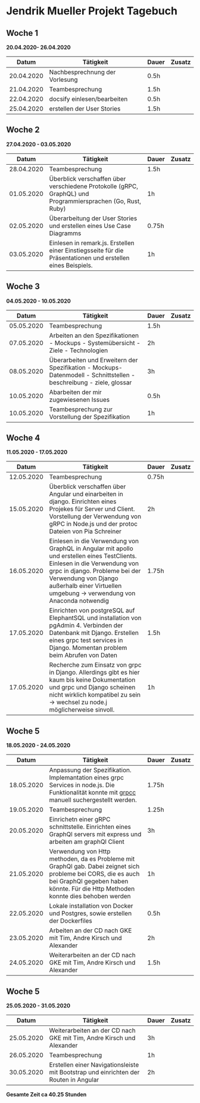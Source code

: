 # Jendrik Mueller Projekt Tagebuch



## Woche 1 

__20.04.2020- 26.04.2020__

| Datum      | Tätigkeit                      | Dauer | Zusatz |
| ---------- | ------------------------------ | ----- | ------ |
| 20.04.2020 | Nachbesprechnung der Vorlesung | 0.5h  |        |
| 21.04.2020 | Teambesprechung                | 1.5h  |        |
| 22.04.2020 | docsify einlesen/bearbeiten    | 0.5h  |        |
| 25.04.2020 | erstellen der User Stories     | 1.5h  |        |



## Woche 2 

__27.04.2020 - 03.05.2020__

| Datum      | Tätigkeit                                                    | Dauer | Zusatz |
| ---------- | ------------------------------------------------------------ | ----- | ------ |
| 28.04.2020 | Teambesprechung                                              | 1.5h  |        |
| 01.05.2020 | Überblick verschaffen über verschiedene Protokolle (gRPC, GraphQL) und Programmiersprachen (Go, Rust, Ruby) | 1h    |        |
| 02.05.2020 | Überarbeitung der User Stories und erstellen eines Use Case Diagramms | 0.75h |        |
| 03.05.2020 | Einlesen in remark.js. Erstellen einer Einstiegsseite für die Präsentationen und erstellen eines Beispiels. | 1h    |        |

## Woche 3 

__04.05.2020 - 10.05.2020__

| Datum      | Tätigkeit                                                    | Dauer | Zusatz |
| ---------- | ------------------------------------------------------------ | ----- | ------ |
| 05.05.2020 | Teambesprechung                                              | 1.5h  |        |
| 07.05.2020 | Arbeiten an den Spezifikationen - Mockups - Systemübersicht - Ziele - Technologien | 2h    |        |
| 08.05.2020 | Überarbeiten und Erweitern der Spezifikation - Mockups- Datenmodell - Schnittstellen - beschreibung - ziele, glossar | 3h    |        |
| 10.05.2020 | Abarbeiten der mir zugewiesenen Issues                       | 0.5h  |        |
| 10.05.2020 | Teambesprechung zur Vorstellung der Spezifikation            | 1h    |        |

## Woche 4

__11.05.2020 - 17.05.2020__

| Datum      | Tätigkeit                                                    | Dauer | Zusatz |
| ---------- | ------------------------------------------------------------ | ----- | ------ |
| 12.05.2020 | Teambesprechung                                              | 0.75h |        |
| 15.05.2020 | Überblick verschaffen über Angular und einarbeiten in django. Einrichten eines Projekes für Server und Client. Vorstellung der Verwendung von gRPC in Node.js und der protoc Dateien von Pia Schreiner | 2h    |        |
| 16.05.2020 | Einlesen in die Verwendung von GraphQL in Angular mit apollo und erstellen eines TestClients. Einlesen in die Verwendung von grpc in django. Probleme bei der Verwendung von Django außerhalb einer Virtuellen umgebung -> verwendung von Anaconda notwendig | 1.75h |        |
| 17.05.2020 | Einrichten von postgreSQL auf ElephantSQL und installation von pgAdmin 4. Verbinden der Datenbank mit Django. Erstellen eines grpc test services in Django. Momentan problem beim Abrufen von Daten | 1.5h  |        |
| 17.05.2020 | Recherche zum Einsatz von grpc in Django. Allerdings gibt es hier kaum bis keine Dokumentation und grpc und Django scheinen nicht wirklich kompatibel zu sein -> wechsel zu node.j möglicherweise sinvoll. | 1h    |        |

## Woche 5

__18.05.2020 - 24.05.2020__

| Datum      | Tätigkeit                                                    | Dauer | Zusatz |
| ---------- | ------------------------------------------------------------ | ----- | ------ |
| 18.05.2020 | Anpassung der Spezifikation. Implemantation eines grpc Services in node.js. Die Funktionalität konnte mit [grpcc](https://github.com/njpatel/grpcc) manuell suchergestellt werden. | 1.75h |        |
| 19.05.2020 | Teambesprechung                                              | 1.25h |        |
| 20.05.2020 | Einrichetn einer gRPC schnittstelle. Einrichten eines GraphQl servers mit express und arbeiten am graphQl Client | 3h    |        |
| 21.05.2020 | Verwendung von Http methoden, da es Probleme mit GraphQl gab. Dabei zeignet sich probleme bei CORS, die es auch bei GraphQl gegeben haben könnte. Für die Http Methoden konnte dies behoben werden | 1h    |        |
| 22.05.2020 | Lokale installation von Docker und Postgres, sowie erstellen der Dockerfiles | 0.5h  |        |
| 23.05.2020 | Arbeiten an der CD nach GKE mit Tim, Andre Kirsch und Alexander | 2h    |        |
| 24.05.2020 | Weiterarbeiten an der CD nach GKE mit Tim, Andre Kirsch und Alexander | 1.5h  |        |

## Woche 5

__25.05.2020 - 31.05.2020__

| Datum      | Tätigkeit                                                    | Dauer | Zusatz |
| ---------- | ------------------------------------------------------------ | ----- | ------ |
| 25.05.2020 | Weiterarbeiten an der CD nach GKE mit Tim, Andre Kirsch und Alexander | 3h    |        |
| 26.05.2020 | Teambesprechung                                              | 1h    |        |
| 30.05.2020 | Erstellen einer Navigationsleiste mit Bootstrap und einrichten der Routen in Angular | 2h    |        |

__Gesamte Zeit ca 40.25 Stunden__ 

